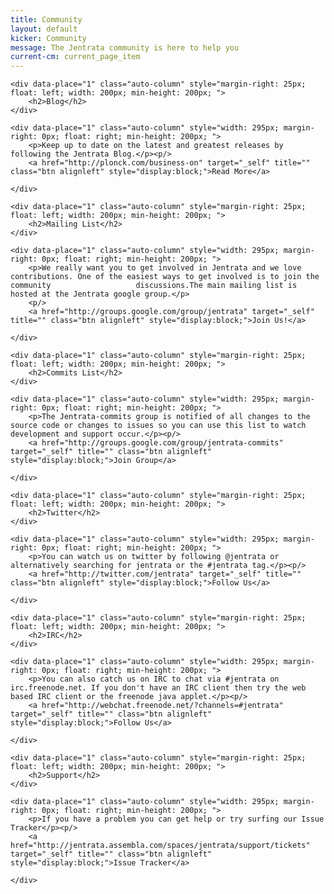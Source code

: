 ```yaml
---
title: Community
layout: default
kicker: Community
message: The Jentrata community is here to help you
current-cm: current_page_item
---
```

<div class="auto-row-1">

	<div data-place="1" class="auto-column" style="margin-right: 25px; float: left; width: 200px; min-height: 200px; ">
		<h2>Blog</h2>
	</div>

	<div data-place="1" class="auto-column" style="width: 295px; margin-right: 0px; float: right; min-height: 200px; ">
		<p>Keep up to date on the latest and greatest releases by following the Jentrata Blog.</p><p/>
		<a href="http://plonck.com/business-on" target="_self" title="" class="btn alignleft" style="display:block;">Read More</a>

	</div>
</div>


<div class="auto-row-1">
	
	<div data-place="1" class="auto-column" style="margin-right: 25px; float: left; width: 200px; min-height: 200px; ">
		<h2>Mailing List</h2>
	</div>

	<div data-place="1" class="auto-column" style="width: 295px; margin-right: 0px; float: right; min-height: 200px; ">
		<p>We really want you to get involved in Jentrata and we love contributions. One of the easiest ways to get involved is to join the community 					discussions.The main mailing list is hosted at the Jentrata google group.</p>
		<p/>
		<a href="http://groups.google.com/group/jentrata" target="_self" title="" class="btn alignleft" style="display:block;">Join Us!</a>

	</div>
</div>

<div class="auto-row-1">

	<div data-place="1" class="auto-column" style="margin-right: 25px; float: left; width: 200px; min-height: 200px; ">
		<h2>Commits List</h2>
	</div>

	<div data-place="1" class="auto-column" style="width: 295px; margin-right: 0px; float: right; min-height: 200px; ">
		<p>The Jentrata-commits group is notified of all changes to the source code or changes to issues so you can use this list to watch development and support occur.</p><p/>
		<a href="http://groups.google.com/group/jentrata-commits" target="_self" title="" class="btn alignleft" style="display:block;">Join Group</a>

	</div>
</div>

<div class="auto-row-1">

	<div data-place="1" class="auto-column" style="margin-right: 25px; float: left; width: 200px; min-height: 200px; ">
		<h2>Twitter</h2>
	</div>

	<div data-place="1" class="auto-column" style="width: 295px; margin-right: 0px; float: right; min-height: 200px; ">
		<p>You can watch us on twitter by following @jentrata or alternatively searching for jentrata or the #jentrata tag.</p><p/>
		<a href="http://twitter.com/jentrata" target="_self" title="" class="btn alignleft" style="display:block;">Follow Us</a>

	</div>
</div>

<div class="auto-row-1">

	<div data-place="1" class="auto-column" style="margin-right: 25px; float: left; width: 200px; min-height: 200px; ">
		<h2>IRC</h2>
	</div>

	<div data-place="1" class="auto-column" style="width: 295px; margin-right: 0px; float: right; min-height: 200px; ">
		<p>You can also catch us on IRC to chat via #jentrata on irc.freenode.net. If you don't have an IRC client then try the web based IRC client or the freenode java applet.</p><p/>
		<a href="http://webchat.freenode.net/?channels=#jentrata" target="_self" title="" class="btn alignleft" style="display:block;">Follow Us</a>

	</div>
</div>


<div class="auto-row-1">

	<div data-place="1" class="auto-column" style="margin-right: 25px; float: left; width: 200px; min-height: 200px; ">
		<h2>Support</h2>
	</div>

	<div data-place="1" class="auto-column" style="width: 295px; margin-right: 0px; float: right; min-height: 200px; ">
		<p>If you have a problem you can get help or try surfing our Issue Tracker</p><p/>
		<a href="http://jentrata.assembla.com/spaces/jentrata/support/tickets" target="_self" title="" class="btn alignleft" style="display:block;">Issue Tracker</a>

	</div>
</div>


